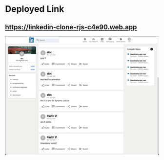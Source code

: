 # Deployed Link

## https://linkedin-clone-rjs-c4e90.web.app

![Screenshot of website](https://github.com/Parthvsquare/linkedin-clone-reactjs/blob/master/image/Screenshot%202021-08-10%20at%201.10.54%20AM.png)
